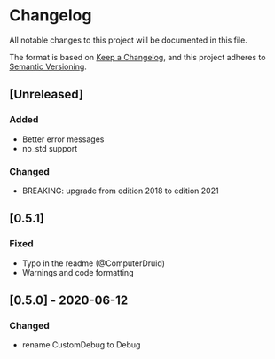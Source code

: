 # Changelog
All notable changes to this project will be documented in this file.

The format is based on [Keep a Changelog](https://keepachangelog.com/en/1.0.0/),
and this project adheres to [Semantic Versioning](https://semver.org/spec/v2.0.0.html).

## [Unreleased]

### Added
- Better error messages
- no_std support

### Changed
- BREAKING: upgrade from edition 2018 to edition 2021

## [0.5.1]

### Fixed
- Typo in the readme (@ComputerDruid)
- Warnings and code formatting

## [0.5.0] - 2020-06-12

### Changed
- rename CustomDebug to Debug
